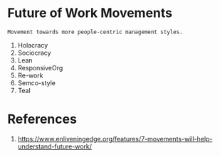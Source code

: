 # Future of Work Movements

```
Movement towards more people-centric management styles.
```

1. Holacracy
2. Sociocracy
3. Lean
4. ResponsiveOrg
5. Re-work
6. Semco-style
7. Teal


# References

1. https://www.enliveningedge.org/features/7-movements-will-help-understand-future-work/
